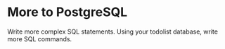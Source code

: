 # More to PostgreSQL

Write more complex SQL statements. Using your todolist database, write more SQL commands.
